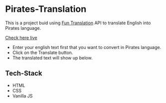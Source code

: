 # Pirates-Translation
This is a project buid using [Fun Translation](https://funtranslations.com/api/pirate) API to translate English into Pirates language.

[Check here live ](https://pirates-translation.netlify.app/)

- Enter your english text first that you want to convert in Pirates language.
- Click on the Translate button.
- The translated text will show up below.

## Tech-Stack
- HTML
- CSS
- Vanilla JS
